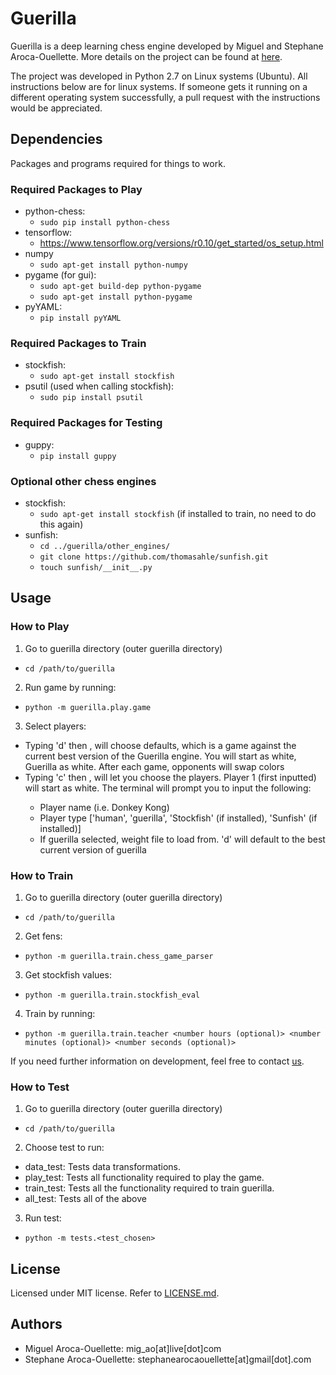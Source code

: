 # Guerilla

Guerilla is a deep learning chess engine developed by Miguel and Stephane Aroca-Ouellette. More details on the project can be found at [here](https://unarresteddev.wordpress.com/2017/02/23/guerilla-a-chess-engine-part-1/).
  
The project was developed in Python 2.7 on Linux systems (Ubuntu). All instructions below are for linux systems. If someone gets it running on a different operating system successfully, a pull request with the instructions would be appreciated.  

## Dependencies
Packages and programs required for things to work.

### Required Packages to Play
- python-chess:
  - `sudo pip install python-chess`
- tensorflow:
  - https://www.tensorflow.org/versions/r0.10/get_started/os_setup.html
- numpy
  - `sudo apt-get install python-numpy`
- pygame (for gui):
  - `sudo apt-get build-dep python-pygame`
  - `sudo apt-get install python-pygame`
- pyYAML:
  - `pip install pyYAML`

### Required Packages to Train
- stockfish:
  - `sudo apt-get install stockfish`
- psutil (used when calling stockfish):
  - `sudo pip install psutil`

### Required Packages for Testing
- guppy:
  - `pip install guppy`

### Optional other chess engines
- stockfish:
  - `sudo apt-get install stockfish` (if installed to train, no need to do this again)
- sunfish:
  - `cd ../guerilla/other_engines/`
  - `git clone https://github.com/thomasahle/sunfish.git`
  - `touch sunfish/__init__.py`

## Usage
### How to Play
1. Go to guerilla directory (outer guerilla directory)
  - `cd /path/to/guerilla`
2. Run game by running:
  - `python -m guerilla.play.game`
3. Select players:
  - Typing 'd' then <ENTER>, will choose defaults, which is a game against the current best version of the Guerilla engine. You will start as white, Guerilla as white. After each game, opponents will swap colors
  - Typing 'c' then <ENTER>, will let you choose the players. Player 1 (first inputted) will start as white. The terminal will prompt you to input the following:   
    - Player name (i.e. Donkey Kong)
    - Player type ['human', 'guerilla', 'Stockfish' (if installed), 'Sunfish' (if installed)]
    - If guerilla selected, weight file to load from. 'd' will default to the best current version of guerilla

### How to Train
1. Go to guerilla directory (outer guerilla directory)
  - `cd /path/to/guerilla`
2. Get fens:
  - `python -m guerilla.train.chess_game_parser`  
3. Get stockfish values:
  - `python -m guerilla.train.stockfish_eval`
4. Train by running:
  - `python -m guerilla.train.teacher <number hours (optional)> <number minutes (optional)> <number seconds (optional)>`

If you need further information on development, feel free to contact [us](###Authors).

### How to Test
1. Go to guerilla directory (outer guerilla directory)
  - `cd /path/to/guerilla`
2. Choose test to run:
  - data_test: Tests data transformations.
  - play_test: Tests all functionality required to play the game.
  - train_test: Tests all the functionality required to train guerilla.
  - all_test: Tests all of the above
3. Run test:
  - `python -m tests.<test_chosen>`

## License
Licensed under MIT license. Refer to [LICENSE.md](LICENSE.md).  

## Authors
  - Miguel Aroca-Ouellette: mig_ao[at]live[dot]com
  - Stephane Aroca-Ouellette: stephanearocaouellette[at]gmail[dot].com